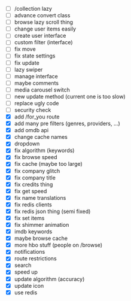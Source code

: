 - [ ] /collection lazy
- [ ] advance convert class
- [ ] browse lazy scroll thing
- [ ] change user items easily
- [ ] create user interface
- [ ] custom filter (interface)
- [ ] fix move
- [ ] fix state settings
- [ ] fix update
- [ ] lazy swiper
- [ ] manage interface
- [ ] maybe comments
- [ ] media carousel switch
- [ ] new update method (current one is too slow)
- [ ] replace ugly code
- [ ] security check
- [x] add /for_you route
- [x] add many pre filters (genres, providers, ...)
- [x] add omdb api
- [x] change cache names
- [x] dropdown
- [x] fix algorithm (keywords)
- [x] fix browse speed
- [x] fix cache (maybe too large)
- [x] fix company glitch
- [x] fix company title
- [x] fix credits thing
- [x] fix get speed
- [x] fix name translations
- [x] fix redis clients
- [x] fix redis json thing (semi fixed)
- [x] fix set items
- [x] fix shimmer animation
- [x] imdb keywords
- [x] maybe browse cache
- [x] more hbo stuff (people on /browse)
- [x] notifications
- [x] route restrictions
- [x] search
- [x] speed up
- [x] update algorithm (accuracy)
- [x] update icon
- [x] use redis
